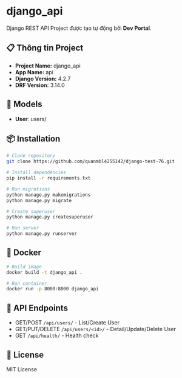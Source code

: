 # django_api

Django REST API Project được tạo tự động bởi **Dev Portal**.

## 📋 Thông tin Project

- **Project Name:** django_api
- **App Name:** api
- **Django Version:** 4.2.7
- **DRF Version:** 3.14.0

## 🚀 Models

- **User**: users/

## 📦 Installation

```bash
# Clone repository
git clone https://github.com/quanmbl4255142/django-test-76.git

# Install dependencies
pip install -r requirements.txt

# Run migrations
python manage.py makemigrations
python manage.py migrate

# Create superuser
python manage.py createsuperuser

# Run server
python manage.py runserver
```

## 🐳 Docker

```bash
# Build image
docker build -t django_api .

# Run container
docker run -p 8000:8000 django_api
```

## 🔗 API Endpoints

- GET/POST `/api/users/` - List/Create User
- GET/PUT/DELETE `/api/users/<id>/` - Detail/Update/Delete User
- GET `/api/health/` - Health check

## 📝 License

MIT License
